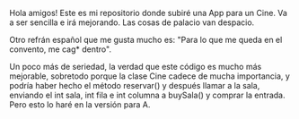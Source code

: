 Hola amigos! Este es mi repositorio donde subiré una App para un Cine. Va a ser sencilla e irá mejorando. Las cosas de palacio van despacio.

Otro refrán español que me gusta mucho es: "Para lo que me queda en el convento, me cag* dentro".

Un poco más de seriedad, la verdad que este código es mucho más mejorable, sobretodo porque la clase Cine cadece de mucha importancia, y podría haber hecho el método reservar() y después llamar a la sala, enviando
el int sala, int fila e int columna a buySala() y comprar la entrada. Pero esto lo haré en la versión para A.
